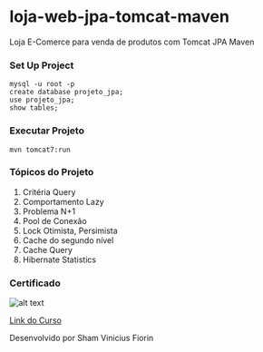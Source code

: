 # loja-web-jpa-tomcat-maven
Loja E-Comerce para venda de produtos com Tomcat JPA Maven

### Set Up Project
```
mysql -u root -p
create database projeto_jpa;
use projeto_jpa;
show tables;
```

### Executar Projeto
```
mvn tomcat7:run
```

### Tópicos do Projeto
1. Critéria Query
2. Comportamento Lazy
3. Problema N+1
4. Pool de Conexão
5. Lock Otimista, Persimista
6. Cache do segundo nível
7. Cache Query
8. Hibernate Statistics

### Certificado
![alt text](https://raw.githubusercontent.com/skatesham/loja-web-jpa-tomcat-maven/3c566e08d16a2253783c04ef4bfe27341d6b6eb0/Curso%20JPA%20Avan%C3%A7ado.png)
  
[Link do Curso](https://cursos.alura.com.br/course/jpa-avancado)
   
Desenvolvido por Sham Vinicius Fiorin
